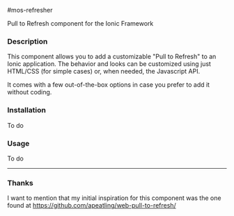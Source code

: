 #mos-refresher

Pull to Refresh component for the Ionic Framework

### Description

This component allows you to add a customizable "Pull to Refresh" to an Ionic application.
The behavior and looks can be customized using just HTML/CSS (for simple cases) or, when needed, the Javascript API.

It comes with a few out-of-the-box options in case you prefer to add it without coding.


### Installation

To do

### Usage

To do

----------

### Thanks

I want to mention that my initial inspiration for this component was the one found at https://github.com/apeatling/web-pull-to-refresh/

